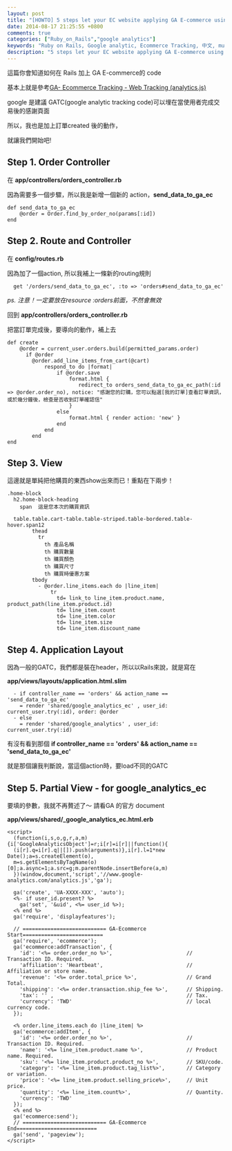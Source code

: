 ```yaml
---
layout: post
title: "[HOWTO] 5 steps let your EC website applying GA E-commerce using Ruby on Rails"
date: 2014-08-17 21:25:55 +0800
comments: true
categories: ["Ruby_on_Rails","google analytics"]
keywords: "Ruby on Rails, Google analytic, Ecommerce Tracking, 中文, multi-select, modal"
description: "5 steps let your EC website applying GA E-commerce using Ruby on Rails"
---
```


這篇你會知道如何在 Rails 加上 GA E-commerce的 code

基本上就是參考[GA- Ecommerce Tracking - Web Tracking (analytics.js)](https://developers.google.com/analytics/devguides/collection/analyticsjs/ecommerce)

google 是建議 GATC(google analytic tracking code)可以埋在當使用者完成交易後的感謝頁面

所以，我也是加上訂單created 後的動作，

就讓我們開始吧!

<!-- more --> 

## Step 1. Order Controller

在 **app/controllers/orders_controller.rb** 

因為需要多一個步驟，所以我是新增一個新的 action，**send_data_to_ga_ec**

	def send_data_to_ga_ec
		@order = Order.find_by_order_no(params[:id]) 
	end

## Step 2. Route and Controller 

在 **config/routes.rb**

因為加了一個action, 所以我補上一條新的routing規則

	  get '/orders/send_data_to_ga_ec', :to => 'orders#send_data_to_ga_ec' 
	  
*ps. 注意！一定要放在resource :orders前面，不然會無效*
	  	  
回到 **app/controllers/orders_controller.rb**

把當訂單完成後，要導向的動作，補上去

	def create
		@order = current_user.orders.build(permitted_params.order)
		  if @order 
			@order.add_line_items_from_cart(@cart)
				respond_to do |format|
					if @order.save
						format.html { 
						   redirect_to orders_send_data_to_ga_ec_path(:id => @order.order_no), notice: "感謝您的訂購，您可以點選[我的訂單]查看訂單資訊，或於幾分鐘後，檢查是否收到訂單確認信"
						}
					else
						format.html { render action: 'new' }
					end
				end
			end
	end
	
	
## Step 3. View 

這邊就是單純把他購買的東西show出來而已！重點在下兩步！

	.home-block 
	  h2.home-block-heading
	    span  這是您本次的購買資訊
	    
	  table.table.cart-table.table-striped.table-bordered.table-hover.span12
	        thead
	          tr
	            th 產品名稱
	            th 購買數量
	            th 購買顏色
	            th 購買尺寸
	            th 購買時優惠方案
	        tbody
	          - @order.line_items.each do |line_item|
	              tr
	                td= link_to line_item.product.name, product_path(line_item.product.id)
	                td= line_item.count
	                td= line_item.color
	                td= line_item.size
	                td= line_item.discount_name
	                

## Step 4. Application Layout

因為一般的GATC，我們都是裝在header，所以以Rails來說，就是寫在

**app/views/layouts/application.html.slim**

      - if controller_name == 'orders' && action_name == 'send_data_to_ga_ec'
        = render 'shared/google_analytics_ec' , user_id: current_user.try(:id), order: @order
      - else
        = render 'shared/google_analytics' , user_id: current_user.try(:id) 
 
 有沒有看到那個 **if controller_name == 'orders' && action_name == 'send_data_to_ga_ec'** 
 
 就是那個讓我判斷說，當這個action時，要load不同的GATC
 
 
## Step 5. Partial View - for google_analytics_ec

要填的參數，我就不再贅述了～ 請看GA 的官方 document

**app/views/shared/_google_analytics_ec.html.erb**

	<script>
	  (function(i,s,o,g,r,a,m){i['GoogleAnalyticsObject']=r;i[r]=i[r]||function(){
	  (i[r].q=i[r].q||[]).push(arguments)},i[r].l=1*new Date();a=s.createElement(o),
	  m=s.getElementsByTagName(o)[0];a.async=1;a.src=g;m.parentNode.insertBefore(a,m)
	  })(window,document,'script','//www.google-analytics.com/analytics.js','ga');
	
	  ga('create', 'UA-XXXX-XXX', 'auto');
	  <%- if user_id.present? %>
	    ga('set', '&uid', <%= user_id %>);
	  <% end %>
	  ga('require', 'displayfeatures');
	  
	  // =========================== GA-Ecommerce Start==========================
	  ga('require', 'ecommerce');
	  ga('ecommerce:addTransaction', {
	    'id': '<%= order.order_no %>',                        // Transaction ID. Required.
	    'affiliation': 'Heartbeat',                           // Affiliation or store name.
	    'revenue': '<%= order.total_price %>',                // Grand Total.
	    'shipping': '<%= order.transaction.ship_fee %>',      // Shipping.
	    'tax': '' ,                                           // Tax.
	    'currency': 'TWD'                                     // local currency code.
	  });
	
	  <% order.line_items.each do |line_item| %>
	  ga('ecommerce:addItem', {
	    'id': '<%= order.order_no %>',                        // Transaction ID. Required.
	    'name': '<%= line_item.product.name %>',              // Product name. Required.
	    'sku': '<%= line_item.product.product_no %>',         // SKU/code.
	    'category': '<%= line_item.product.tag_list%>',       // Category or variation.
	    'price': '<%= line_item.product.selling_price%>',     // Unit price.
	    'quantity': '<%= line_item.count%>',                  // Quantity.
	    'currency': 'TWD' 
	  });
	  <% end %>
	  ga('ecommerce:send');
	  // =========================== GA-Ecommerce End==========================
	  ga('send', 'pageview');
	</script>
 
 
 
 